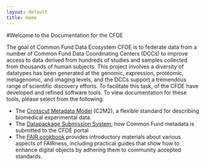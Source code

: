 ```yaml
---
layout: default
title: Home
---
```


#Welcome to the Documentation for the CFDE

The goal of Common Fund Data Ecosystem CFDE is to federate data from a number of Common Fund Data Coordinating Centers (DCCs) to improve access to data derived from hundreds of studies and samples collected from thousands of human subjects. This project involves a diversity of datatypes has been generated at the genomic, expression, proteomic, metagenomic, and imaging levels, and the DCCs support a tremendous range of scientific discovery efforts.
To facilitate this task, of the CFDE have developed and refined software tools. To view documentation for these tools, please select from the following:

- The [Crosscut Metadata Model](./c2m2/draft-C2M2_specification_with_Levels/README.md) (C2M2), a flexible standard for describing biomedical experimental data.
- The [Datapackage Submission System](./cfde-submit/docs/index.md), how Common Fund metadata is submitted to the CFDE portal
- The [FAIR cookbook](./the-fair-cookbook/content/intro.md) provides introductory materials about various aspects of FAIRness, including practical guides that show how to enhance digital objects by adhering them to community accepted standards.
